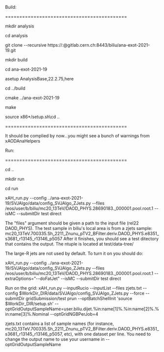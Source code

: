 
Build:

===========================================

mkdir analysis

cd analysis

git clone --recursive https://:@gitlab.cern.ch:8443/biliu/ana-exot-2021-19.git

mkdir build

cd ana-exot-2021-19

asetup AnalysisBase,22.2.75,here

cd ../build

cmake ../ana-exot-2021-19

make

source x86*/setup.sh\cd ..

===========================================

It should be complied by now...you might see a bunch of warnings from xAODAnaHelpers

Run:

===========================================

cd ..

mkdir run

cd run

xAH_run.py --config ../ana-exot-2021-19/SVJAlgo/data/config_SVJAlgo_ZJets.py --files /eos/user/b/biliu/mc20_13TeV/DAOD_PHYS.28690183._000001.pool.root.1  --isMC --submitDir test direct

The "files" argument should be given a path to the input file (rel22 DAOD_PHYS). The test sample in biliu's local area is from a zjets sample: mc20_13TeV.700335.Sh_2211_Znunu_pTV2_BFilter.deriv.DAOD_PHYS.e8351_s3681_r13145_r13146_p5057
After it finishes, you should see a test ditectory that contains the output. The ntuple is located at test/data-tree/

The large-R jets are not used by default. To turn it on you should do:

xAH_run.py --config ../ana-exot-2021-19/SVJAlgo/data/config_SVJAlgo_ZJets.py --files /eos/user/b/biliu/mc20_13TeV/DAOD_PHYS.28690183._000001.pool.root.1 --extraOptions="--doFatJet" --isMC --submitDir test direct

Run on the grid:
xAH_run.py --inputRucio --inputList --files zjets.txt --config $WorkDir_DIR/data/SVJAlgo/config_SVJAlgo_ZJets.py --force --submitDir gridSubmission/test prun --optBatchShellInit 'source $WorkDir_DIR/setup.sh' --optGridOutputSampleName=user.biliu.dijet.%in:name[1]%.%in:name[2]%.%in:name[3]%.Nominal --optGridNGBPerJob=4

zjets.txt contains a list of sample names (for instance, mc20_13TeV.700335.Sh_2211_Znunu_pTV2_BFilter.deriv.DAOD_PHYS.e8351_s3681_r13145_r13146_p5057, etc), with one dataset per line. You need to change the output name to use your username in --optGridOutputSampleName

